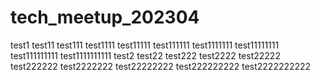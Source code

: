 # tech_meetup_202304
test1
test11
test111
test1111
test11111
test111111
test1111111
test11111111
test111111111
test1111111111
test2
test22
test222
test2222
test22222
test222222
test2222222
test22222222
test222222222
test2222222222
